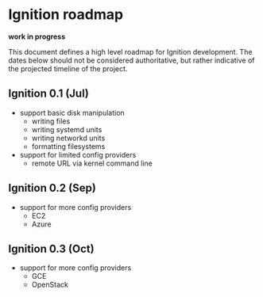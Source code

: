 # Ignition roadmap #

**work in progress**

This document defines a high level roadmap for Ignition development. The dates below should not be considered authoritative, but rather indicative of the projected timeline of the project.

## Ignition 0.1 (Jul) ##
- support basic disk manipulation
  - writing files
  - writing systemd units
  - writing networkd units
  - formatting filesystems
- support for limited config providers
  - remote URL via kernel command line

## Ignition 0.2 (Sep) ##
- support for more config providers
  - EC2
  - Azure

## Ignition 0.3 (Oct) ##
- support for more config providers
  - GCE
  - OpenStack
